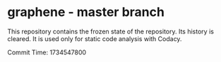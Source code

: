 # graphene - master branch

This repository contains the frozen state of the repository.
Its history is cleared. It is used only for static code
analysis with Codacy.

Commit Time: 1734547800